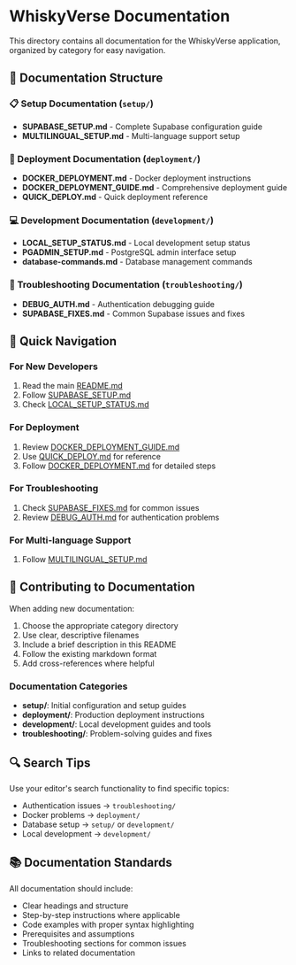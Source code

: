 # WhiskyVerse Documentation

This directory contains all documentation for the WhiskyVerse application, organized by category for easy navigation.

## 📁 Documentation Structure

### 📋 Setup Documentation (`setup/`)
- **SUPABASE_SETUP.md** - Complete Supabase configuration guide
- **MULTILINGUAL_SETUP.md** - Multi-language support setup

### 🚀 Deployment Documentation (`deployment/`)
- **DOCKER_DEPLOYMENT.md** - Docker deployment instructions
- **DOCKER_DEPLOYMENT_GUIDE.md** - Comprehensive deployment guide
- **QUICK_DEPLOY.md** - Quick deployment reference

### 💻 Development Documentation (`development/`)
- **LOCAL_SETUP_STATUS.md** - Local development setup status
- **PGADMIN_SETUP.md** - PostgreSQL admin interface setup
- **database-commands.md** - Database management commands

### 🔧 Troubleshooting Documentation (`troubleshooting/`)
- **DEBUG_AUTH.md** - Authentication debugging guide
- **SUPABASE_FIXES.md** - Common Supabase issues and fixes

## 🎯 Quick Navigation

### For New Developers
1. Read the main [README.md](../README.md)
2. Follow [SUPABASE_SETUP.md](setup/SUPABASE_SETUP.md)
3. Check [LOCAL_SETUP_STATUS.md](development/LOCAL_SETUP_STATUS.md)

### For Deployment
1. Review [DOCKER_DEPLOYMENT_GUIDE.md](deployment/DOCKER_DEPLOYMENT_GUIDE.md)
2. Use [QUICK_DEPLOY.md](deployment/QUICK_DEPLOY.md) for reference
3. Follow [DOCKER_DEPLOYMENT.md](deployment/DOCKER_DEPLOYMENT.md) for detailed steps

### For Troubleshooting
1. Check [SUPABASE_FIXES.md](troubleshooting/SUPABASE_FIXES.md) for common issues
2. Review [DEBUG_AUTH.md](troubleshooting/DEBUG_AUTH.md) for authentication problems

### For Multi-language Support
1. Follow [MULTILINGUAL_SETUP.md](setup/MULTILINGUAL_SETUP.md)

## 📝 Contributing to Documentation

When adding new documentation:
1. Choose the appropriate category directory
2. Use clear, descriptive filenames
3. Include a brief description in this README
4. Follow the existing markdown format
5. Add cross-references where helpful

### Documentation Categories

- **setup/**: Initial configuration and setup guides
- **deployment/**: Production deployment instructions
- **development/**: Local development guides and tools
- **troubleshooting/**: Problem-solving guides and fixes

## 🔍 Search Tips

Use your editor's search functionality to find specific topics:
- Authentication issues → `troubleshooting/`
- Docker problems → `deployment/`
- Database setup → `setup/` or `development/`
- Local development → `development/`

## 📚 Documentation Standards

All documentation should include:
- Clear headings and structure
- Step-by-step instructions where applicable
- Code examples with proper syntax highlighting
- Prerequisites and assumptions
- Troubleshooting sections for common issues
- Links to related documentation